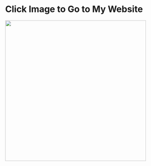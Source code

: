 # Click Image to Go to My Website
[<img src=".../thumbnail.jpg" width="450"/>](https://journey-of-elaina.github.io/)
